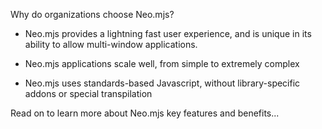 Why do organizations choose Neo.mjs?

- Neo.mjs provides a lightning fast user experience, and is unique in its ability to allow multi-window applications.

- Neo.mjs applications scale well, from simple to extremely complex

- Neo.mjs uses standards-based Javascript, without library-specific addons or special transpilation


Read on to learn more about Neo.mjs key features and benefits...